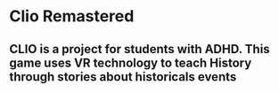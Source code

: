 # Clio Remastered

## CLIO is a project for students with ADHD. This game uses VR technology to teach History through stories about historicals events